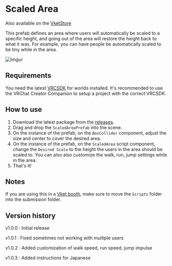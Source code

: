 # Scaled Area

Also available on the [VketStore](https://store.vket.com/en/items/9293)

This prefab defines an area where users will automatically be scaled to a specific height, and going out of the area will restore the height back to what it was. For example, you can have people be automatically scaled to be tiny while in the area.

![Imgur](https://i.imgur.com/kn64j7L.gif)

## Requirements
You need the latest [VRCSDK](https://creators.vrchat.com/sdk/) for worlds installed. It's recommended to use the VRChat Creator Companion to setup a project with the correct VRCSDK.

## How to use
1. Download the latest package from the [releases](https://github.com/dbqt/QTVRCWorldAssets/releases).
2. Drag and drop the `ScaledAreaPrefab` into the scene.
3. On the instance of the prefab, on the `BoxCollider` component, adjust the size and center to cover the desired area.
4. On the instance of the prefab, on the `ScaledArea` script component, change the `Desired Scale` to the height the users in the area should be scaled to. You can also also customize the walk, run, jump settings while in the area.
5. That's it!

## Notes
If you are using this in a [Vket booth](https://event.vket.com/en), make sure to move the `Scripts` folder into the submission folder.

## Version history
v1.0.0 : Initial release

v1.0.1 : Fixed sometimes not working with multiple users

v1.0.2 : Added customization of walk speed, run speed, jump impulse

v1.0.3 : Added instructions for Japanese